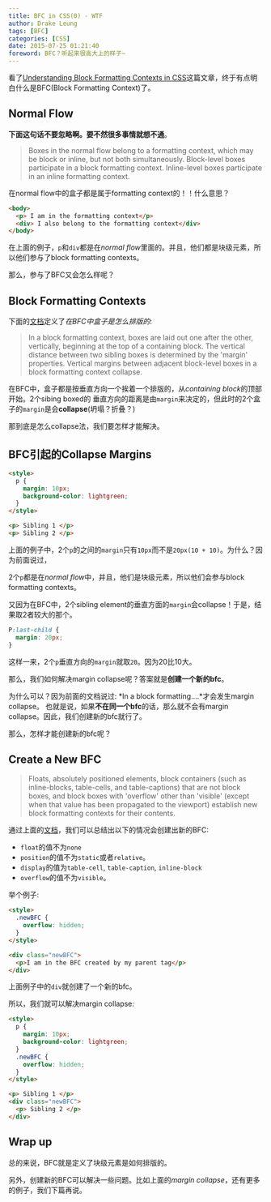 ```yaml
---
title: BFC in CSS(0) - WTF
author: Drake Leung
tags: [BFC]
categories: [CSS]
date: 2015-07-25 01:21:40
foreword: BFC？听起来很高大上的样子~
---
```


看了[Understanding Block Formatting Contexts in CSS](http://www.sitepoint.com/understanding-block-formatting-contexts-in-css/)这篇文章，终于有点明白什么是BFC(Block Formatting Context)了。

## Normal Flow
**下面这句话不要忽略啊。要不然很多事情就想不通**。
> Boxes in the normal flow belong to a formatting context, which may be block or inline, but not both simultaneously. Block-level boxes participate in a block formatting context. Inline-level boxes participate in an inline formatting context.

在normal flow中的盒子都是属于formatting context的！！什么意思？
```html
<body>
  <p> I am in the formatting context</p>
  <div> I also belong to the formatting context</div>
</body>
```

在上面的例子，`p`和`div`都是在*normal flow*里面的。并且，他们都是块级元素，所以他们参与了block formatting contexts。

那么，参与了BFC又会怎么样呢？

## Block Formatting Contexts
下面的[文档](http://www.w3.org/TR/CSS21/visuren.html#block-formatting)定义了*在BFC中盒子是怎么排版的*:

> In a block formatting context, boxes are laid out one after the other, vertically, beginning at the top of a containing block. The vertical distance between two sibling boxes is determined by the 'margin' properties. Vertical margins between adjacent block-level boxes in a block formatting context collapse.

在BFC中，盒子都是按垂直方向一个挨着一个排版的，从*containing block*的顶部开始。2个sibing boxed的
垂直方向的距离是由`margin`来决定的，但此时的2个盒子的`margin`是会**collapse**(坍塌？折叠？)

那到底是怎么collapse法，我们要怎样才能解决。

## BFC引起的Collapse Margins
```html
<style>
  p {
    margin: 10px;
    background-color: lightgreen;
  }
</style>

<p> Sibling 1 </p>
<p> Sibling 2 </p>
```

上面的例子中，2个`p`的之间的`margin`只有`10px`而不是`20px(10 + 10)`。为什么？因为前面说过，

2个`p`都是在*normal flow*中，并且，他们是块级元素，所以他们会参与block formatting contexts。

又因为在BFC中，2个sibling element的垂直方面的`margin`会collapse！于是，结果取2者较大的那个。

```css
P:last-child {
  margin: 20px;
}
```

这样一来，2个`p`垂直方向的`margin`就取`20`。因为20比10大。

那么，我们如何解决margin collapse呢？答案就是**创建一个新的bfc**。

为什么可以？因为前面的文档说过: *In a block formatting....*才会发生margin collapse。
也就是说，如果**不在同一个bfc**的话，那么就不会有margin collapse。因此，我们创建新的bfc就行了。

那么，怎样才能创建新的bfc呢？

## Create a New BFC
> Floats, absolutely positioned elements, block containers (such as inline-blocks, table-cells, and table-captions) that are not block boxes, and block boxes with 'overflow' other than 'visible' (except when that value has been propagated to the viewport) establish new block formatting contexts for their contents.

通过上面的[文档](http://www.w3.org/TR/CSS21/visuren.html#block-formatting)，我们可以总结出以下的情况会创建出新的BFC:

- `float`的值不为`none`
- `position`的值不为`static`或者`relative`。
- `display`的值为`table-cell`, `table-caption`, `inline-block`
- `overflow`的值不为`visible`。

举个例子:
```html
<style>
  .newBFC {
    overflow: hidden;
  }
</style>

<div class="newBFC">
  <p>I am in the BFC created by my parent tag</p>
</div>
```
上面例子中的`div`就创建了一个新的bfc。

所以，我们就可以解决margin collapse:

```html
<style>
  p {
    margin: 10px;
    background-color: lightgreen;
  }
  .newBFC {
    overflow: hidden;
  }
</style>

<p> Sibling 1 </p>
<div class="newBFC">
  <p> Sibling 2 </p>
</div>
```

## Wrap up
总的来说，BFC就是定义了块级元素是如何排版的。

另外，创建新的BFC可以解决一些问题。比如上面的*margin collapse*，还有更多的例子，我们下篇再说。
